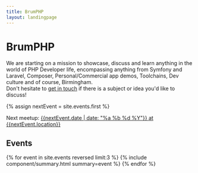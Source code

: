 ```yaml
---
title: BrumPHP
layout: landingpage
---
```


<main role="main">
    <div class="jumbotron mb-0">
        <div class="container">
            <h1 class="display-3">BrumPHP</h1>
            <p>
                We are starting on a mission to showcase, discuss and learn anything in the world of PHP Developer life, encompassing anything from Symfony and Laravel, Composer, Personal/Commercial app demos, Toolchains, Dev culture and of course, Birmingham.
                <br/>
                Don't hesitate to <a href="/community">get in touch</a> if there is a subject or idea you'd like to discuss!
            </p>
        </div>
    </div>
</main>
<section class="brum--bg--yellow brum--fg--white">
    <div class="container">
        <!-- Todo have this populated by the meetup API -->
        {% assign nextEvent = site.events.first %}
        <p class="py-4">Next meetup: <a class="py-4" class="brum--fg--navy-blue" href="{{nextEvent.link}}">{{nextEvent.date | date: "%a %b %d %Y"}} at {{nextEvent.location}}</a></p>
    </div>
</section>
<section>
    <div class="container pb-2">
        <h2>Events</h2>
        <div class="row">
            {% for event in site.events reversed limit:3 %}
                {% include component/summary.html summary=event %}
            {% endfor %}
        </div>
    </div>
</section>
